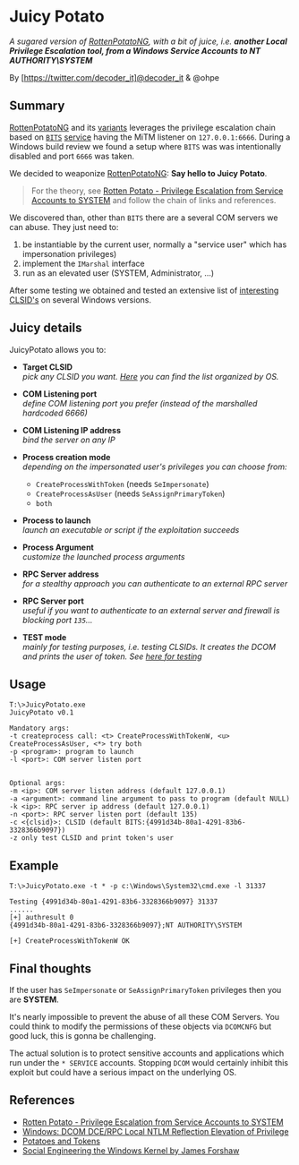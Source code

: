 # Juicy Potato
*A sugared version of [RottenPotatoNG][1], with a bit of juice, i.e. **another Local Privilege Escalation tool, from a Windows Service Accounts to NT AUTHORITY\SYSTEM***

By [https://twitter.com/decoder_it]@decoder_it & @ohpe

## Summary
[RottenPotatoNG][1] and its [variants][6] leverages the privilege escalation chain based on [`BITS`][3] [service](https://github.com/breenmachine/RottenPotatoNG/blob/4eefb0dd89decb9763f2bf52c7a067440a9ec1f0/RottenPotatoEXE/MSFRottenPotato/MSFRottenPotato.cpp#L126
) having the MiTM listener on `127.0.0.1:6666`. During a Windows build review we found a setup where `BITS` was was intentionally disabled and port `6666` was taken.

We decided to weaponize [RottenPotatoNG][1]: **Say hello to Juicy Potato**.

> For the theory, see [Rotten Potato - Privilege Escalation from Service Accounts to SYSTEM][4] and follow the chain of links and references.

We discovered than, other than `BITS` there are a several COM servers we can abuse. They just need to:
1. be instantiable by the current user, normally a "service user" which has impersonation privileges)
2. implement the `IMarshal` interface
3. run as an elevated user (SYSTEM, Administrator, ...)

After some testing we obtained and tested an extensive list of [interesting CLSID's](Docs) on several Windows versions.

## Juicy details
JuicyPotato allows you to:

+ **Target CLSID**<br>
_pick any CLSID you want. [Here](Docs) you can find the list organized by OS._

+ **COM Listening port**<br>
_define COM listening port you prefer (instead of the marshalled hardcoded 6666)_

+ **COM Listening IP address**<br>
_bind the server on any IP_

+ **Process creation mode**<br>
_depending on the impersonated user's privileges you can choose from:_
   - `CreateProcessWithToken` (needs `SeImpersonate`)
   - `CreateProcessAsUser` (needs `SeAssignPrimaryToken`)
   - `both`


+ **Process to launch**<br>
_launch an executable or script if the exploitation succeeds_

+ **Process Argument**<br>
_customize the launched process arguments_

+ **RPC Server address**<br>
_for a stealthy approach you can authenticate to an external RPC server_

+ **RPC Server port**<br>
_useful if you want to authenticate to an external server and firewall is blocking port `135`..._

+ **TEST mode**<br>
_mainly for testing purposes, i.e. testing CLSIDs. It creates the DCOM and prints the user of token. See [here for testing](Docs/Test)_


## Usage

```
T:\>JuicyPotato.exe
JuicyPotato v0.1

Mandatory args:
-t createprocess call: <t> CreateProcessWithTokenW, <u> CreateProcessAsUser, <*> try both
-p <program>: program to launch
-l <port>: COM server listen port


Optional args:
-m <ip>: COM server listen address (default 127.0.0.1)
-a <argument>: command line argument to pass to program (default NULL)
-k <ip>: RPC server ip address (default 127.0.0.1)
-n <port>: RPC server listen port (default 135)
-c <{clsid}>: CLSID (default BITS:{4991d34b-80a1-4291-83b6-3328366b9097})
-z only test CLSID and print token's user
```


## Example

```
T:\>JuicyPotato.exe -t * -p c:\Windows\System32\cmd.exe -l 31337

Testing {4991d34b-80a1-4291-83b6-3328366b9097} 31337
......
[+] authresult 0
{4991d34b-80a1-4291-83b6-3328366b9097};NT AUTHORITY\SYSTEM

[+] CreateProcessWithTokenW OK
```


## Final thoughts
If the user has `SeImpersonate` or `SeAssignPrimaryToken` privileges then you are **SYSTEM**.

It's nearly impossible to prevent the abuse of all these COM Servers. You could think to modify the permissions of these objects via `DCOMCNFG` but good luck, this is gonna be challenging.

The actual solution is to protect sensitive accounts and applications which run under the `* SERVICE` accounts.
Stopping `DCOM` would certainly inhibit this exploit but could have a serious impact on the underlying OS.


## References

- [Rotten Potato - Privilege Escalation from Service Accounts to SYSTEM][4]
- [Windows: DCOM DCE/RPC Local NTLM Reflection Elevation of Privilege][5]
- [Potatoes and Tokens](https://decoder.cloud/2018/01/13/potato-and-tokens/)
- [Social Engineering the Windows Kernel by James Forshaw](https://www.slideshare.net/Shakacon/social-engineering-the-windows-kernel-by-james-forshaw)

[1]: https://github.com/breenmachine/RottenPotatoNG
[2]: https://decoder.cloud/2017/12/23/the-lonely-potato/
[3]: https://msdn.microsoft.com/en-us/library/windows/desktop/bb968799(v=vs.85).aspx
[4]: https://foxglovesecurity.com/2016/09/26/rotten-potato-privilege-escalation-from-service-accounts-to-system/
[5]: https://bugs.chromium.org/p/project-zero/issues/detail?id=325&redir=1
[6]:https://github.com/decoder-it/lonelypotato
